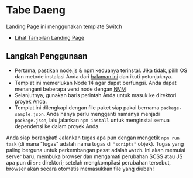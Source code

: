 # Tabe Daeng

Landing Page ini menggunakan template Switch

* [Lihat Tampilan Landing Page](https://tabedaeng.github.io/)

## Langkah Penggunaan
* Pertama, pastikan node.js & npm keduanya terinstal. Jika tidak, pilih OS dan metode instalasi Anda dari [halaman ini](https://nodejs.org/en/download/package-manager/) dan ikuti petunjuknya.
* Templat ini memerlukan Node 14 agar dapat berfungsi. Anda dapat menangani beberapa versi node dengan [NVM](https://github.com/nvm-sh/nvm) 
* Selanjutnya, gunakan baris perintah Anda untuk masuk ke direktori proyek Anda.
* Templat ini dilengkapi dengan file paket siap pakai bernama `package-sample.json`. Anda hanya perlu mengganti namanya menjadi `package.json`, lalu jalankan `npm install` untuk menginstal semua dependensi ke dalam proyek Anda.

Anda siap berangkat! Jalankan tugas apa pun dengan mengetik `npm run task` (di mana "tugas" adalah nama tugas di `"scripts"` objek). Tugas yang paling berguna untuk perkembangan pesat adalah `watch`. Ini akan memulai server baru, membuka browser dan mengamati perubahan SCSS atau JS apa pun di `src` direktori; setelah mengkompilasi perubahan tersebut, browser akan secara otomatis memasukkan file yang diubah!
